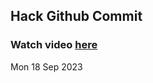 
 ## Hack Github Commit 
 ### Watch video <a href="https://www.youtube.com">here</a> 
 Mon 18 Sep 2023 
